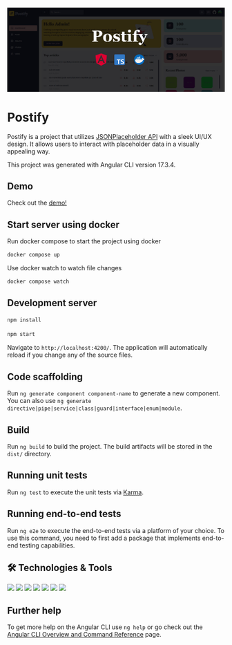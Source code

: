 
![Postify Screenshot](/postify.jpg)

# Postify

Postify is a project that utilizes [JSONPlaceholder API](https://jsonplaceholder.typicode.com/) with a sleek UI/UX design. 
It allows users to interact with placeholder data in a visually appealing way.

This project was generated with Angular CLI version 17.3.4.

## Demo
Check out the [demo!](https://postify-ng.netlify.app/)


## Start server using docker

Run docker compose to start the project using docker

```bash
docker compose up
```
Use docker watch to watch file changes

```bash
docker compose watch
```

## Development server

```bash
npm install 

npm start
```

Navigate to `http://localhost:4200/`. The application will automatically reload if you change any of the source files.

## Code scaffolding

Run `ng generate component component-name` to generate a new component. You can also use `ng generate directive|pipe|service|class|guard|interface|enum|module`.

## Build

Run `ng build` to build the project. The build artifacts will be stored in the `dist/` directory.

## Running unit tests

Run `ng test` to execute the unit tests via [Karma](https://karma-runner.github.io).

## Running end-to-end tests

Run `ng e2e` to execute the end-to-end tests via a platform of your choice. To use this command, you need to first add a package that implements end-to-end testing capabilities.


## 🛠️ Technologies & Tools
![](https://img.shields.io/badge/Code-JavaScript-informational?style=flat&color=informational&logo=typescript)
![](https://img.shields.io/badge/Code-Angular-informational?style=flat&color=informational&logo=angular)
![](https://img.shields.io/badge/Code-Node-informational?style=flat&color=informational&logo=node.js)
![](https://img.shields.io/badge/Code-NgRx-informational?style=flat&color=informational&logo=Ngrx)
![](https://img.shields.io/badge/Tool-Jest-informational?style=flat&color=warning&logo=jest)
![](https://img.shields.io/badge/Styles-SCSS-informational?style=flat&color=warning&logo=sass)
![](https://img.shields.io/badge/Tool-Docker-informational?style=flat&color=warning&logo=docker)


## Further help

To get more help on the Angular CLI use `ng help` or go check out the [Angular CLI Overview and Command Reference](https://angular.io/cli) page.
